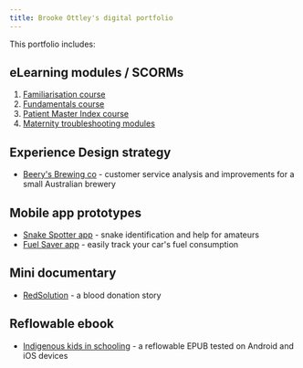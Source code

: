 ```yaml
---
title: Brooke Ottley's digital portfolio
---
```


This portfolio includes:

## eLearning modules / SCORMs
1. [Familiarisation course](EPR)
2. [Fundamentals course](Fundamentals)
3. [Patient Master Index course](PMI)
4. [Maternity troubleshooting modules](Maternity)

## Experience Design strategy
* [Beery's Brewing co](beery) - customer service analysis and improvements for a small Australian brewery

## Mobile app prototypes
* [Snake Spotter app](snakespotter) - snake identification and help for amateurs
* [Fuel Saver app](fuelapp) - easily track your car's fuel consumption

## Mini documentary
* [RedSolution](redsolution) - a blood donation story

## Reflowable ebook
* [Indigenous kids in schooling](IndigenousKids) -  a reflowable EPUB tested on Android and iOS devices
